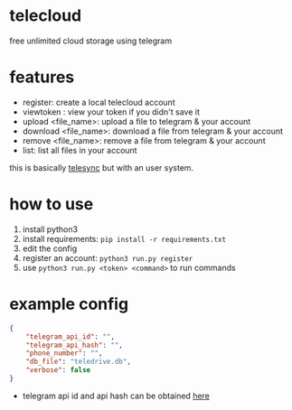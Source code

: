 # telecloud
free unlimited cloud storage using telegram

# features
- register: create a local telecloud account
- viewtoken <user> <pass>: view your token if you didn't save it
- <token> upload <file_name>: upload a file to telegram & your account
- <token> download <file_name>: download a file from telegram & your account
- <token> remove <file_name>: remove a file from telegram & your account
- <token> list: list all files in your account

this is basically [telesync](https://github.com/FujiwaraChoki/TeleSync) but with an user system.

# how to use
1. install python3
2. install requirements: `pip install -r requirements.txt`
3. edit the config
4. register an account: `python3 run.py register`
5. use `python3 run.py <token> <command>` to run commands

# example config
```json
{
    "telegram_api_id": "",
    "telegram_api_hash": "",
    "phone_number": "",
    "db_file": "teledrive.db",
    "verbose": false
}
```
- telegram api id and api hash can be obtained [here](https://my.telegram.org/apps)
